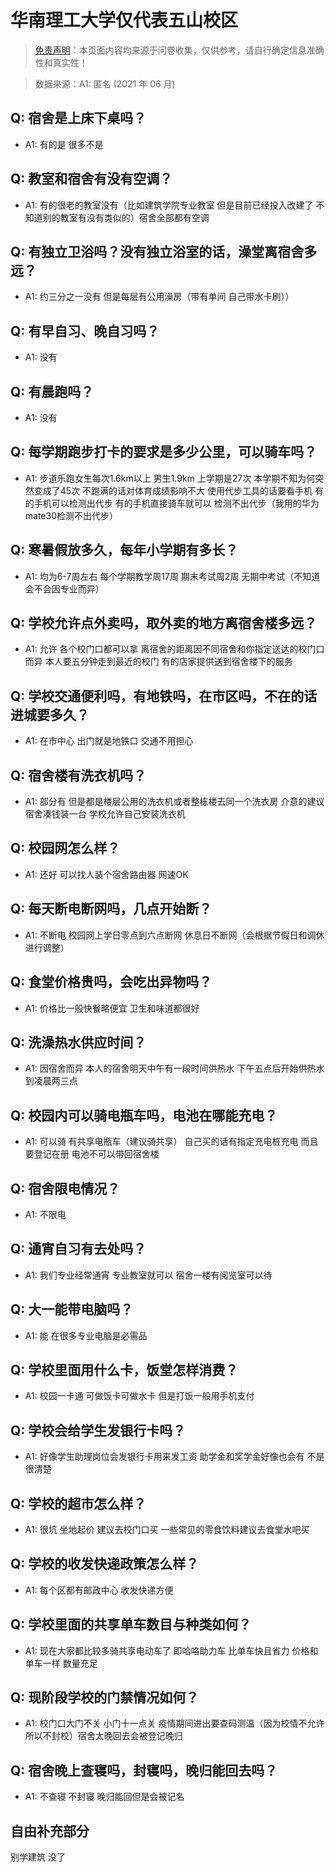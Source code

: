 # 华南理工大学仅代表五山校区

> [免责声明](https://colleges.chat/#_3)：本页面内容均来源于问卷收集，仅供参考，请自行确定信息准确性和真实性！

> 数据来源：A1: 匿名 (2021 年 06 月)

## Q: 宿舍是上床下桌吗？

- A1: 有的是 很多不是

## Q: 教室和宿舍有没有空调？

- A1: 有的很老的教室没有（比如建筑学院专业教室 但是目前已经投入改建了 不知道别的教室有没有类似的）宿舍全部都有空调

## Q: 有独立卫浴吗？没有独立浴室的话，澡堂离宿舍多远？

- A1: 约三分之一没有 但是每层有公用澡房（带有单间 自己带水卡刷））

## Q: 有早自习、晚自习吗？

- A1: 没有

## Q: 有晨跑吗？

- A1: 没有

## Q: 每学期跑步打卡的要求是多少公里，可以骑车吗？

- A1: 步道乐跑女生每次1.6km以上 男生1.9km 上学期是27次 本学期不知为何突然变成了45次 不跑满的话对体育成绩影响不大 使用代步工具的话要看手机 有的手机可以检测出代步 有的手机直接骑车就可以 检测不出代步（我用的华为mate30检测不出代步）

## Q: 寒暑假放多久，每年小学期有多长？

- A1: 均为6-7周左右 每个学期教学周17周 期末考试周2周 无期中考试（不知道会不会因专业而异）

## Q: 学校允许点外卖吗，取外卖的地方离宿舍楼多远？

- A1: 允许 各个校门口都可以拿 离宿舍的距离因不同宿舍和你指定送达的校门口而异 本人要五分钟走到最近的校门 有的店家提供送到宿舍楼下的服务

## Q: 学校交通便利吗，有地铁吗，在市区吗，不在的话进城要多久？

- A1: 在市中心 出门就是地铁口 交通不用担心

## Q: 宿舍楼有洗衣机吗？

- A1: 部分有 但是都是楼层公用的洗衣机或者整栋楼去同一个洗衣房 介意的建议宿舍凑钱装一台 学校允许自己安装洗衣机

## Q: 校园网怎么样？

- A1: 还好 可以找人装个宿舍路由器 网速OK

## Q: 每天断电断网吗，几点开始断？

- A1: 不断电 校园网上学日零点到六点断网 休息日不断网（会根据节假日和调休进行调整）

## Q: 食堂价格贵吗，会吃出异物吗？

- A1: 价格比一般快餐略便宜 卫生和味道都很好

## Q: 洗澡热水供应时间？

- A1: 因宿舍而异 本人的宿舍明天中午有一段时间供热水 下午五点后开始供热水到凌晨两三点

## Q: 校园内可以骑电瓶车吗，电池在哪能充电？

- A1: 可以骑 有共享电瓶车（建议骑共享） 自己买的话有指定充电桩充电 而且要登记在册 电池不可以带回宿舍楼

## Q: 宿舍限电情况？

- A1: 不限电

## Q: 通宵自习有去处吗？

- A1: 我们专业经常通宵 专业教室就可以 宿舍一楼有阅览室可以待

## Q: 大一能带电脑吗？

- A1: 能 在很多专业电脑是必需品

## Q: 学校里面用什么卡，饭堂怎样消费？

- A1: 校园一卡通 可做饭卡可做水卡 但是打饭一般用手机支付

## Q: 学校会给学生发银行卡吗？

- A1: 好像学生助理岗位会发银行卡用来发工资 助学金和奖学金好像也会有 不是很清楚

## Q: 学校的超市怎么样？

- A1: 很坑 坐地起价 建议去校门口买 一些常见的零食饮料建议去食堂水吧买

## Q: 学校的收发快递政策怎么样？

- A1: 每个区都有邮政中心 收发快递方便

## Q: 学校里面的共享单车数目与种类如何？

- A1: 现在大家都比较多骑共享电动车了 即哈咯助力车 比单车快且省力 价格和单车一样 数量充足

## Q: 现阶段学校的门禁情况如何？

- A1: 校门口大门不关 小门十一点关 疫情期间进出要查码测温（因为校情不允许所以不封校）宿舍太晚回去会被登记晚归

## Q: 宿舍晚上查寝吗，封寝吗，晚归能回去吗？

- A1: 不查寝 不封寝 晚归能回但是会被记名

## 自由补充部分

别学建筑 没了